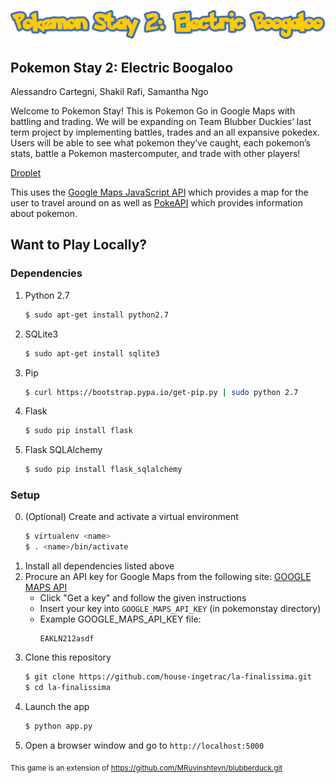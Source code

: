 ![Logo](https://raw.githubusercontent.com/house-ingetrac/la-finalissima/master/pokemonstay/static/img/pokemonstay_logo.png)


## Pokemon Stay 2: Electric Boogaloo
Alessandro Cartegni, Shakil Rafi, Samantha Ngo

Welcome to Pokemon Stay! This is Pokemon Go in Google Maps with battling and trading. We will be expanding on Team Blubber Duckies’ last term project by implementing battles, trades and an all expansive pokedex. Users will be able to see what pokemon they’ve caught, each pokemon’s stats, battle a Pokemon mastercomputer, and trade with other players!

[Droplet](http://206.189.231.92/)

This uses the [Google Maps JavaScript API](https://developers.google.com/maps/documentation/javascript/) which provides a map for the user to travel around on as well as [PokeAPI](https://pokeapi.co/) which provides information about pokemon.

## Want to Play Locally?

### Dependencies
1. Python 2.7
   ```bash
   $ sudo apt-get install python2.7
   ```
2. SQLite3
   ```bash
   $ sudo apt-get install sqlite3
   ```
3. Pip
   ```bash
   $ curl https://bootstrap.pypa.io/get-pip.py | sudo python 2.7
   ```
4. Flask
   ```bash
   $ sudo pip install flask
   ```
5. Flask SQLAlchemy
   ```bash
   $ sudo pip install flask_sqlalchemy
   ```

### Setup

0. (Optional) Create and activate a virtual environment 
   ```bash
   $ virtualenv <name>
   $ . <name>/bin/activate
   ```
1. Install all dependencies listed above
2. Procure an API key for Google Maps from the following site: [GOOGLE MAPS API](https://developers.google.com/maps/documentation/javascript/)
   * Click "Get a key" and follow the given instructions
   * Insert your key into `GOOGLE_MAPS_API_KEY` (in pokemonstay directory)
   * Example GOOGLE_MAPS_API_KEY file:
     ```
     EAKLN212asdf
     ```
3. Clone this repository
   ```bash
   $ git clone https://github.com/house-ingetrac/la-finalissima.git
   $ cd la-finalissima
   ```
5. Launch the app
   ```bash
   $ python app.py
   ```
6. Open a browser window and go to `http://localhost:5000`




<sub>This game is an extension of https://github.com/MRuvinshteyn/blubberduck.git</sub>
